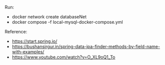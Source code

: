 


Run: 
- docker network create databaseNet
- docker compose -f local-mysql-docker-compose.yml

Reference:
- https://start.spring.io/
- https://bushansirgur.in/spring-data-jpa-finder-methods-by-field-name-with-examples/
- https://www.youtube.com/watch?v=O_XL9oQ1_To